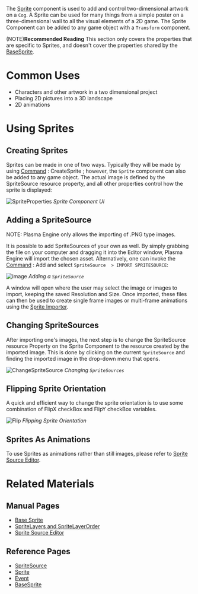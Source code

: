 The [Sprite](https://github.com/PlasmaEngine/PlasmaDocs/blob/master/plasma_editor_documentation/code_reference/class_reference/sprite.markdown) component is used to add and control two-dimensional artwork on a `Cog`. A Sprite can be used for many things from a simple poster on a three-dimensional wall to all the visual elements of a 2D game. The Sprite Component can be added to any game object with a `Transform` component.

(NOTE)**Recommended Reading** This section only covers the properties that are specific to Sprites, and doesn't cover the properties shared by the [BaseSprite](https://github.com/PlasmaEngine/PlasmaDocs/blob/master/plasma_editor_documentation/code_reference/class_reference/basesprite.markdown).
 # Common Uses

 - Characters and other artwork in a two dimensional project
 - Placing 2D pictures into a 3D landscape
 - 2D animations 

 # Using Sprites
 ## Creating Sprites
Sprites can be made in one of two ways. Typically they will be made by using [Command](https://github.com/PlasmaEngine/PlasmaDocs/blob/master/plasma_editor_documentation/plasmamanual/editor/editorcommands/commands.markdown) : CreateSprite ; however, the `Sprite` component can also be added to any game object.  The actual image is defined by the SpriteSource resource property, and all other properties control how the sprite is displayed:



![SpriteProperties](https://media.githubusercontent.com/media/dragonCASTjosh/ZeroFiles/master/doc_files/47784.png) *Sprite Component UI*


 ## Adding a SpriteSource
NOTE: Plasma Engine only allows the importing of .PNG type images.

It is possible to add SpriteSources of your own as well. By simply grabbing the file on your computer and dragging it into the Editor window, Plasma Engine will import the chosen asset. Alternatively, one can invoke the [Command](https://github.com/PlasmaEngine/PlasmaDocs/blob/master/plasma_editor_documentation/plasmamanual/editor/editorcommands/commands.markdown) : Add  and select `SpriteSource  > IMPORT SPRITESOURCE`:



![image](https://media.githubusercontent.com/media/dragonCASTjosh/ZeroFiles/master/doc_files/45986.png) *Adding a `SpriteSource`*


A window will open where the user may select the image or images to import, keeping the saved Resolution and Size. Once imported, these files can then be used to create single frame images or multi-frame animations using the [Sprite Importer](https://github.com/PlasmaEngine/PlasmaDocs/blob/master/plasma_editor_documentation/plasmamanual/graphics/sprites/spriteimporter.markdown).

 ## Changing SpriteSources
After importing one's images, the next step is to change the SpriteSource resource Property on the Sprite Component to the resource created by the imported image. This is done by clicking on the current `SpriteSource` and finding the imported image in the drop-down menu that opens.



![ChangeSpriteSource](https://media.githubusercontent.com/media/dragonCASTjosh/ZeroFiles/master/doc_files/47786.png) *Changing `SpriteSources`*


 ## Flipping Sprite Orientation
A quick and efficient way to change the sprite orientation is to use some combination of FlipX checkBox and FlipY checkBox variables.



![Flip](https://media.githubusercontent.com/media/dragonCASTjosh/ZeroFiles/master/doc_files/47789.gif) *Flipping Sprite Orientation*


 ## Sprites As Animations
To use Sprites as animations rather than still images, please refer to [Sprite Source Editor](https://github.com/PlasmaEngine/PlasmaDocs/blob/master/plasma_editor_documentation/plasmamanual/graphics/sprites/spritesourceeditor.markdown).

 # Related Materials
 ## Manual Pages
- [Base Sprite](https://github.com/PlasmaEngine/PlasmaDocs/blob/master/plasma_editor_documentation/plasmamanual/graphics/sprites/basesprite.markdown)
- [SpriteLayers and SpriteLayerOrder](https://github.com/PlasmaEngine/PlasmaDocs/blob/master/plasma_editor_documentation/plasmamanual/graphics/sprites/spritelayer.markdown)
- [Sprite Source Editor](https://github.com/PlasmaEngine/PlasmaDocs/blob/master/plasma_editor_documentation/plasmamanual/graphics/sprites/spritesourceeditor.markdown)


 ## Reference Pages
- [SpriteSource](https://github.com/PlasmaEngine/PlasmaDocs/blob/master/plasma_editor_documentation/code_reference/class_reference/spritesource.markdown) 
- [Sprite](https://github.com/PlasmaEngine/PlasmaDocs/blob/master/plasma_editor_documentation/code_reference/class_reference/sprite.markdown) 
- [Event](https://github.com/PlasmaEngine/PlasmaDocs/blob/master/plasma_editor_documentation/code_reference/class_reference/event.markdown) 
- [BaseSprite](https://github.com/PlasmaEngine/PlasmaDocs/blob/master/plasma_editor_documentation/code_reference/class_reference/basesprite.markdown)  

 